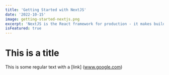 ```yaml
---
title: 'Getting Started with NextJS'
date: '2022-10-15'
image: getting-started-nextjs.png
excerpt: 'NextJS is the React framework for production - it makes building fullstack React apps and sites a breeze and dhips with built-in SSR.'
isFeatured: true
---
```


# This is a title

This is some regular text with a [link] (www.google.com)
